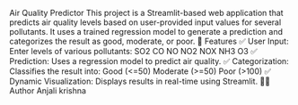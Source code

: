 Air Quality Predictor
This project is a Streamlit-based web application that predicts air quality levels based on user-provided input values for several pollutants. It uses a trained regression model to generate a prediction and categorizes the result as good, moderate, or poor.
🚀 Features
✅ User Input: Enter levels of various pollutants:
SO2
CO
NO
NO2
NOX
NH3
O3
✅ Prediction: Uses a regression model to predict air quality.
✅ Categorization: Classifies the result into:
Good (<=50)
Moderate (>=50)
Poor (>100)
✅ Dynamic Visualization: Displays results in real-time using Streamlit.
👨‍💻 Author
Anjali krishna
